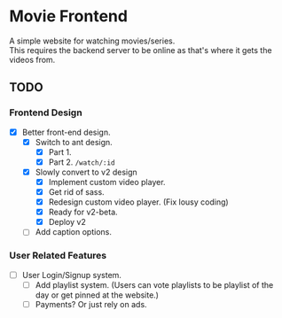 # Movie Frontend
A simple website for watching movies/series.  
This requires the backend server to be online as that's where it gets the videos from.

## TODO
  ### Frontend Design
  - [x] Better front-end design.
    - [x] Switch to ant design.
      - [x] Part 1.
      - [x] Part 2. `/watch/:id`
    - [x] Slowly convert to v2 design
      - [x] Implement custom video player.
      - [x] Get rid of sass.
      - [x] Redesign custom video player. (Fix lousy coding)
      - [x] Ready for v2-beta.
      - [x] Deploy v2
    - [ ] Add caption options.

  ### User Related Features
  - [ ] User Login/Signup system.
    - [ ] Add playlist system. (Users can vote playlists to be playlist of the day or get pinned at the website.)
    - [ ] Payments? Or just rely on ads.